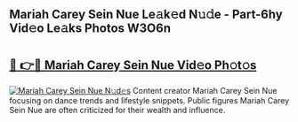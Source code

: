 ## Mariah Carey Sein Nue Le𝚊k𝚎d N𝚞𝚍e - Part-6hy Vid𝚎o Le𝚊ks Photos W3O6n

# <h2><a href="http://fb4ym0e.evod.top/?m=Mariah+Carey+Sein+Nue">🔗 👉🔴 Mariah Carey Sein Nue Vid𝚎o Ph𝚘t𝚘s</a></h2>

[![Mariah Carey Sein Nue N𝚞d𝚎s](https://i.imgur.com/8V9OHl7.gif)](http://fb4ym0e.evod.top/?m=Mariah+Carey+Sein+Nue)
Content creator Mariah Carey Sein Nue focusing on dance trends and lifestyle snippets. Public figures Mariah Carey Sein Nue are often criticized for their wealth and influence. 
